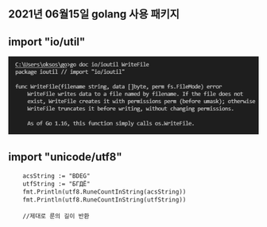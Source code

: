 ## 2021년 06월15일 golang 사용 패키지   
## import "io/util"  
![image-20210614205010900](2021년06월15일golang사용패키지.assets/image-20210614205010900.png)
## import "unicode/utf8"  
```
	acsString := "BDEG"
	utfString := "БГДЁ"
	fmt.Println(utf8.RuneCountInString(acsString))
	fmt.Println(utf8.RuneCountInString(utfString))
	
	//제대로 룬의 길이 반환
```